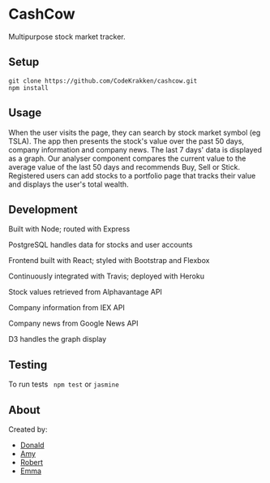 # CashCow

Multipurpose stock market tracker.

## Setup
```
git clone https://github.com/CodeKrakken/cashcow.git
npm install
```

## Usage

When the user visits the page, they can search by stock market symbol (eg TSLA). The app then presents the stock's value over the past 50 days, company information and company news. The last 7 days' data is displayed as a graph. Our analyser component compares the current value to the average value of the last 50 days and recommends Buy, Sell or Stick. Registered users can add stocks to a portfolio page that tracks their value and displays the user's total wealth.

## Development

Built with Node; routed with Express

PostgreSQL handles data for stocks and user accounts

Frontend built with React; styled with Bootstrap and Flexbox

Continuously integrated with Travis; deployed with Heroku

Stock values retrieved from Alphavantage API

Company information from IEX API

Company news from Google News API

D3 handles the graph display

## Testing

To run tests
` npm test` or `jasmine`

About
-----
Created by:  
* [Donald](https://github.com/CodeKrakken)
* [Amy](https://github.com/amybalmforth)
* [Robert](https://github.com/bibbycodes)
* [Emma](https://github.com/emmavanoss)
